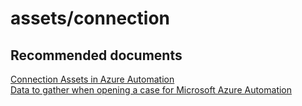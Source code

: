 
<properties
    pageTitle="assets/connection"
    description="32501535Assetsconnection"
    service="microsoft.automation"
    resource="automationaccounts"
    authors="adoyle"
    displayorder=""
    selfHelpType="generic"
    supportTopicIds="32501535"
    resourceTags=""
    productPesIds="15607"
    cloudEnvironments="MoonCake"
/>

# assets/connection


## **Recommended documents**
[Connection Assets in Azure Automation](https://docs.azure.cn/automation/automation-connections) <br>
[Data to gather when opening a case for Microsoft Azure Automation](https://support.microsoft.com/kb/3178510)
